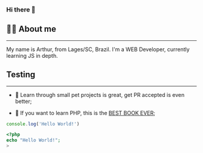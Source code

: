 ### Hi there 👋
## 🧑🏽 About me
---

My name is Arthur, from Lages/SC, Brazil. I'm a WEB Developer, currently learning JS in depth. 

## Testing
---
* 💙 Learn through small pet projects is great, get PR accepted is even better;
<!-- * 💚 GOF Bro's would be much better than Gang of four; -->
* 💛 If you want to learn PHP, this is the [BEST BOOK EVER](https://www.amazon.com/Objects-Patterns-Practice-Experts-Source/dp/143022925X);
 

~~~javascript
console.log('Hello World!')
~~~
~~~php
<?php
echo "Hello World!";
>
~~~
<!--
**venturacodes/venturacodes** is a ✨ _special_ ✨ repository because its `README.md` (this file) appears on your GitHub profile.

Here are some ideas to get you started:

- 🔭 I’m currently working on ...
- 🌱 I’m currently learning ...
- 👯 I’m looking to collaborate on ...
- 🤔 I’m looking for help with ...
- 💬 Ask me about ...
- 📫 How to reach me: ...
- 😄 Pronouns: ...
- ⚡ Fun fact: ...
-->
